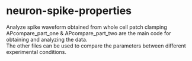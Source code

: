 # neuron-spike-properties
Analyze spike waveform obtained from whole cell patch clamping
<br>APcompare_part_one & APcompare_part_two are the main code for obtaining and analyzing the data. 
<br>The other files can be used to compare the parameters between different experimental conditions.
